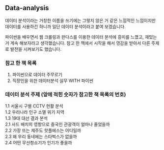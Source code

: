 ## Data-analysis
데이터 분석이라는 거창한 이름을 쓰기에는 그렇지 않은 거 같은 느낌적인 느낌이지만 
데이터를 사용하긴 하니까 일단 데이터 분석이라고 붙여 보겠습니다. 

파이썬을 배우면서 웹 크롤링과 판다스를 이용한 데이터 분석에 흥미를 느꼈고, 재밌는거 계속 해보자라고 생각했습니다. 
참고 한 책에서 시작을 해서 영감을 받아서 다른 주제로 발전을 시켜보기도 했습니다. 

### 참고 한 책 목록 
1. 파이썬으로 데이터 주무르기
2.  직장인을 위한 데이터분석 실무 WITH 파이썬 
 
### 데이터 분석 주제 (앞에 적힌 숫자가 참고한 책 목록의 번호)   
 1.1 서울시 구별 CCTV 현활 분석   
 1.2 우리나라 인구 소멸 위기 지역  
 1.3 19대 대선 결과 분석   
 2.1 사드 배치의 영향으로 중국인 관광객이 얼마나 줄었을까  
 2.2 가장 뜨는 제주도 핫플에스는 어디일까  
 2.3 왜 우리 동네에는 스타벅스가 없을까  
 2.4 어떤 무선청소기가 인기가 좋을까   


